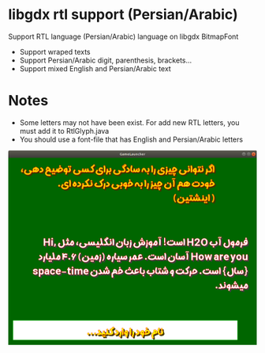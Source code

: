 # libgdx rtl support (Persian/Arabic)
Support RTL language (Persian/Arabic) language on libgdx BitmapFont
  + Support wraped texts
  + Support Persian/Arabic digit, parenthesis, brackets...
  + Support mixed English and Persian/Arabic text
  
# Notes
  - Some letters may not have been exist. For add new RTL letters, you must add it to RtlGlyph.java
  - You should use a font-file that has English and Persian/Arabic letters
  
  ![rtl support on libgdx screenshot](https://github.com/scorpion16/libgdx-rtl-support/raw/master/screenshot.png)
  
